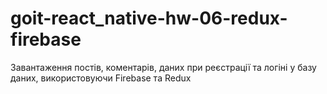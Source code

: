 # goit-react_native-hw-06-redux-firebase
Завантаження постів, коментарів, даних при реєстрації та логіні у базу даних, використовуючи Firebase та Redux
